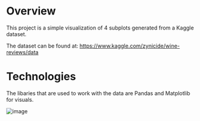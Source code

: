 # Overview
This project is a simple visualization of 4 subplots generated from a Kaggle dataset.

The dataset can be found at: https://www.kaggle.com/zynicide/wine-reviews/data

# Technologies
The libaries that are used to work with the data are Pandas and Matplotlib for visuals.

![image](https://user-images.githubusercontent.com/67073262/86167914-5b48db80-bae5-11ea-9cb5-463dbd358d73.png)

